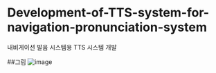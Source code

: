 # Development-of-TTS-system-for-navigation-pronunciation-system
내비게이션 발음 시스템용 TTS 시스템 개발

##그림
![image](https://user-images.githubusercontent.com/66815358/215965769-3aefad2e-2baf-49cb-8537-1f20d9939131.png)

